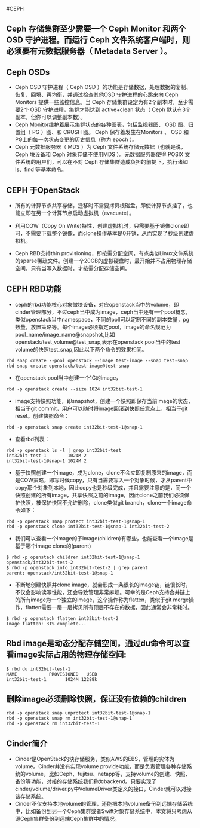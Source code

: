 #CEPH

##  Ceph 存储集群至少需要一个 Ceph Monitor 和两个 OSD 守护进程。而运行 Ceph 文件系统客户端时，则必须要有元数据服务器（ Metadata Server ）。

## Ceph OSDs

* Ceph OSD 守护进程（ Ceph OSD ）的功能是存储数据，处理数据的复制、恢复、回填、再均衡，并通过检查其他OSD 守护进程的心跳来向 Ceph Monitors 提供一些监控信息。当 Ceph 存储集群设定为有2个副本时，至少需要2个 OSD 守护进程，集群才能达到 active+clean 状态（ Ceph 默认有3个副本，但你可以调整副本数）。
* Ceph Monitor维护着展示集群状态的各种图表，包括监视器图、 OSD 图、归置组（ PG ）图、和 CRUSH 图。 Ceph 保存着发生在Monitors 、 OSD 和 PG上的每一次状态变更的历史信息（称为 epoch ）。
*  Ceph 元数据服务器（ MDS ）为 Ceph 文件系统存储元数据（也就是说，Ceph 块设备和 Ceph 对象存储不使用MDS ）。元数据服务器使得 POSIX 文件系统的用户们，可以在不对 Ceph 存储集群造成负担的前提下，执行诸如 ls、find 等基本命令。

## CEPH 于OpenStack
* 所有的计算节点共享存储，迁移时不需要拷贝根磁盘，即使计算节点挂了，也能立即在另一个计算节点启动虚拟机（evacuate）。

* 利用COW（Copy On Write)特性，创建虚拟机时，只需要基于镜像clone即可，不需要下载整个镜像，而clone操作基本是0开销，从而实现了秒级创建虚拟机。

* Ceph RBD支持thin provisioning，即按需分配空间，有点类似Linux文件系统的sparse稀疏文件。创建一个20GB的虚拟硬盘时，最开始并不占用物理存储空间，只有当写入数据时，才按需分配存储空间。

## CEPH RBD功能
* ceph的rbd功能核心对象微块设备，对应openstack当中的volume，即cinder管理部分，不过ceph当中成为image，ceph当中还有一个pool概念，类似openstack当中namespace，不同的poll可以定制不同的副本数量，pg数量，放置策略等。每个image必须指定pool，image的命名规范为pool_name/image_name@snapshot,比如openstack/test_volume@test_snap,表示在openstack pool当中的test volume的快照test_snap,因此以下两个命令的效果相同。<br>
```shell
rbd snap create --pool openstack --image test-image --snap test-snap
rbd snap create openstack/test-image@test-snap
```

* 在openstack pool当中创建一个1G的image，
```shell
rbd -p openstack create --size 1024 int32bit-test-1
```
* image支持快照功能，即snapshot，创建一个快照即保存当前image的状态，相当于git commit，用户可以随时将image回滚到快照任意点上，相当于git reset。创建快照命令：
```shell
rbd -p openstack snap create int32bit-test-1@snap-1
```
* 查看rbd列表：

```shell
rbd -p openstack ls -l | grep int32bit-test
int32bit-test-1        1024M 2
int32bit-test-1@snap-1 1024M 2
```

* 基于快照创建一个image，成为clone，clone不会立即复制原来的image，而是COW策略，即写时候copy，只有当需要写入一个对象时候，才从parent中copy那个对象到本地，因此copy也是秒级完成，并且需要注意的是，同一个快照创建的所有image，共享快照之前的image，因此clone之前我们必须保护快照，被保护快照不允许删除，clone类似git branch，clone一个image命令如下：

```shell
rbd -p openstack snap protect int32bit-test-1@snap-1
rbd -p openstack clone int32bit-test-1@snap-1 int32bit-test-2
```

* 我们可以查看一个image的子image(children)有哪些，也能查看一个image是基于哪个image clone的(parent)

```shell
$ rbd -p openstack children int32bit-test-1@snap-1
openstack/int32bit-test-2
$ rbd -p openstack info int32bit-test-2 | grep parent
parent: openstack/int32bit-test-1@snap-1
```

* 不断地创建快照并clone image，就会形成一条很长的image链，链很长时，不仅会影响读写性能，还会导致管理非常麻烦。可幸的是Ceph支持合并链上的所有image为一个独立的image，这个操作称为flatten，类似于git merge操作，flatten需要一层一层拷贝所有顶层不存在的数据，因此通常会非常耗时。

```shell
$ rbd -p openstack flatten int32bit-test-2
Image flatten: 31% complete...
```
## Rbd image是动态分配存储空间，通过du命令可以查看image实际占用的物理存储空间:
```shell
$ rbd du int32bit-test-1
NAME            PROVISIONED   USED
int32bit-test-1       1024M 12288k
```
## 删除image必须删除快照，保证没有依赖的children
```shell
rbd -p openstack snap unprotect int32bit-test-1@snap-1
rbd -p openstack snap rm int32bit-test-1@snap-1
rbd -p openstack rm int32bit-test-1
```

## Cinder简介
* Cinder是OpenStack的块存储服务，类似AWS的EBS，管理的实体为volume。Cinder并没有实现volume provide功能，而是负责管理各种存储系统的volume，比如Ceph、fujitsu、netapp等，支持volume的创建、快照、备份等功能，对接的存储系统我们称为backend。只要实现了cinder/volume/driver.py中VolumeDriver类定义的接口，Cinder就可以对接该存储系统。
* Cinder不仅支持本地volume的管理，还能把本地volume备份到远端存储系统中，比如备份到另一个Ceph集群或者Swift对象存储系统中，本文将只考虑从源Ceph集群备份到远端Ceph集群中的情况。

